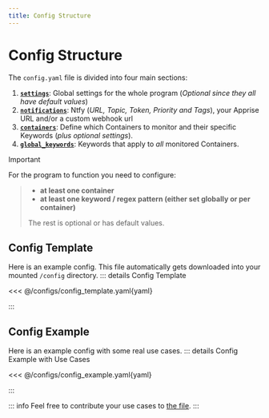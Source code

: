 ```yaml
---
title: Config Structure
---
```


# Config Structure

The `config.yaml` file is divided into four main sections:

1. [**`settings`**](./config_sections/settings): Global settings for the whole program (_Optional since they all have default values_)
2. [**`notifications`**](./config_sections/notifications): Ntfy (_URL, Topic, Token, Priority and Tags_), your Apprise URL and/or a custom webhook url 
3. [**`containers`**](./config_sections/containers): Define which Containers to monitor and their specific Keywords (_plus optional settings_).
4. [**`global_keywords`**](./config_sections/global-keywords): Keywords that apply to _all_ monitored Containers.


> [!IMPORTANT]
For the program to function you need to configure:
>- **at least one container**
>- **at least one keyword / regex pattern (either set globally or per container)**
>
>  The rest is optional or has default values.

## Config Template

Here is an example config. This file automatically gets downloaded into your mounted `/config` directory. 
::: details Config Template

<<< @/configs/config_template.yaml{yaml}

:::


## Config Example

Here is an example config with some real use cases. 
::: details Config Example with Use Cases

<<< @/configs/config_example.yaml{yaml}

:::

::: info
Feel free to contribute your use cases to [the file](https://github.com/clemcer/loggifly/blob/main/docs/configs/config_example.yaml).
:::